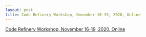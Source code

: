 ```yaml
---
layout: post
title: Code Refinery Workshop, November 16-19, 2020, Online
---
```

[Code Refinery Workshop, November 16-19, 2020, Online](https://escience-academy.github.io/2020-11-16-code-refinery/)
